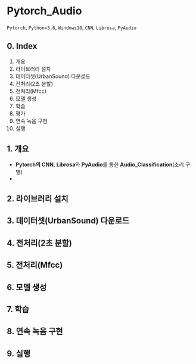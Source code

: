 # Pytorch_Audio

`Pytorch`, `Python=3.6`, `Windows10`, `CNN`, `Librosa`, `PyAudio`



## 0. Index

1. 개요
2. 라이브러리 설치
3. 데이터셋(UrbanSound) 다운로드
4. 전처리(2초 분할)
5. 전처리(Mfcc)
6. 모델 생성
7. 학습
8. 평가
9. 연속 녹음 구현
10. 실행



## 1. 개요

- **Pytorch의 CNN**, **Librosa**와 **PyAudio**를 통한 **Audio_Classification**(소리 구별)
- 

## 2. 라이브러리 설치



## 3. 데이터셋(UrbanSound) 다운로드



## 4. 전처리(2초 분할)



## 5. 전처리(Mfcc)



## 6. 모델 생성



## 7. 학습



## 8. 연속 녹음 구현



## 9. 실행



